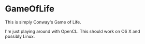 # GameOfLife
This is simply Conway's Game of Life.

I'm just playing around with OpenCL. This should work on OS X and possibly Linux.
